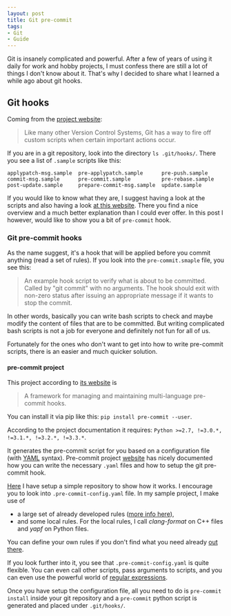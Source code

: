 ```yaml
---
layout: post
title: Git pre-commit
tags:
- Git
- Guide
---
```


Git is insanely complicated and powerful. After a few of years of using it daily for work and hobby projects, I must confess there are still a lot of things I don't know about it. That's why I decided to share what I learned a while ago about git hooks.

## Git hooks

Coming from the [project website][1]:
> Like many other Version Control Systems, Git has a way to fire off custom scripts when certain important actions occur.

If you are in a git repository, look into the directory `ls .git/hooks/`. There you see a list of `.sample` scripts like this:

```
applypatch-msg.sample  pre-applypatch.sample      pre-push.sample
commit-msg.sample      pre-commit.sample          pre-rebase.sample
post-update.sample     prepare-commit-msg.sample  update.sample
```

If you would like to know what they are, I suggest having a look at the scripts and also having a look [at this website][2]. There you find a nice overview and a much better explanation than I could ever offer. In this post I however, would like to show you a bit of `pre-commit` hook.

### Git pre-commit hooks

As the name suggest, it's a hook that will be applied before you commit anything (read a set of rules). If you look into the `pre-commit.smaple` file, you see this:

> An example hook script to verify what is about to be committed. Called by "git commit" with no arguments. The hook should exit with non-zero status after issuing an appropriate message if it wants to stop the commit.

In other words, basically you can write bash scripts to check and maybe modify the content of files that are to be committed. But writing complicated bash scripts is not a job for everyone and definitely not fun for all of us.

Fortunately for the ones who don't want to get into how to write pre-commit scripts, there is an easier and much quicker solution.

#### pre-commit project

This project according to [its website][3] is

> A framework for managing and maintaining multi-language pre-commit hooks.

You can install it via pip like this: `pip install pre-commit --user`.

According to the project documentation it requires: `Python >=2.7, !=3.0.*, !=3.1.*, !=3.2.*, !=3.3.*`.

It generates the pre-commit script for you based on a configuration file (with [YAML][4] syntax). Pre-commit project [website][3] has nicely documented how you can write the necessary `.yaml` files and how to setup the git pre-commit hook.

[Here][5] I have setup a simple repository to show how it works. I encourage you to look into `.pre-commit-config.yaml` file. In my sample project, I make use of
- a large set of already developed rules ([more info here][6]),
- and some local rules. For the local rules, I call *clang-format* on C++ files and *yapf* on Python files.

You can define your own rules if you don't find what you need already [out there][6].

If you look further into it, you see that `.pre-commit-config.yaml` is quite flexible. You can even call other scripts, pass arguments to scripts, and you can even use the powerful world of [regular expressions][7].

Once you have setup the configuration file, all you need to do is `pre-commit install` inside your git repository and a `pre-commit` python script is generated and placed under `.git/hooks/`.

[1]: https://git-scm.com/book/en/v2/Customizing-Git-Git-Hooks
[2]: https://githooks.com/
[3]: https://pre-commit.com/
[4]: https://en.wikipedia.org/wiki/YAML
[5]: https://github.com/keivanzavari/pre-commit-hook
[6]: https://pre-commit.com/hooks.html
[7]: https://docs.python.org/3/howto/regex.html#regex-howto
